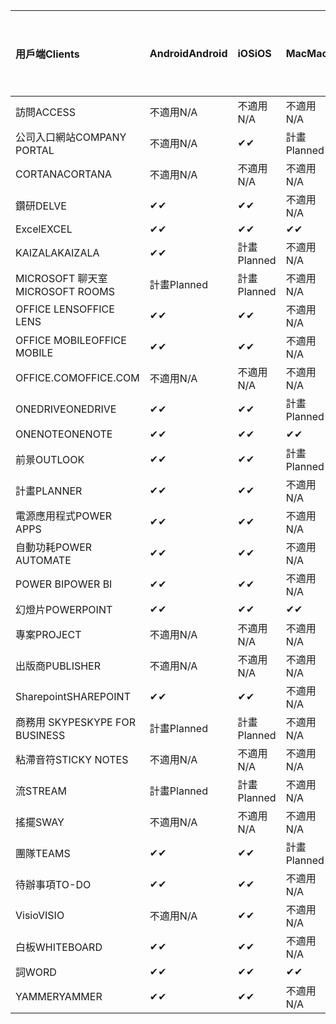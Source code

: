 <!-- This file is generated automatically. Changes made to this file will be overwritten.-->
|<span data-ttu-id="de680-101">用戶端</span><span class="sxs-lookup"><span data-stu-id="de680-101">Clients</span></span>|<span data-ttu-id="de680-102">Android</span><span class="sxs-lookup"><span data-stu-id="de680-102">Android</span></span>|<span data-ttu-id="de680-103">iOS</span><span class="sxs-lookup"><span data-stu-id="de680-103">iOS</span></span>|<span data-ttu-id="de680-104">Mac</span><span class="sxs-lookup"><span data-stu-id="de680-104">Mac</span></span>|<span data-ttu-id="de680-105">Windows 10</span><span class="sxs-lookup"><span data-stu-id="de680-105">Windows 10</span></span><br><span data-ttu-id="de680-106">桌上型電腦</span><span class="sxs-lookup"><span data-stu-id="de680-106">Desktop</span></span>|<span data-ttu-id="de680-107">Windows 10</span><span class="sxs-lookup"><span data-stu-id="de680-107">Windows 10</span></span><br><span data-ttu-id="de680-108">新式應用程式</span><span class="sxs-lookup"><span data-stu-id="de680-108">Modern Apps</span></span>|
|:-|:-|:-|:-|:-|:-|
|<span data-ttu-id="de680-109">訪問</span><span class="sxs-lookup"><span data-stu-id="de680-109">ACCESS</span></span>|<span data-ttu-id="de680-110">不適用</span><span class="sxs-lookup"><span data-stu-id="de680-110">N/A</span></span>|<span data-ttu-id="de680-111">不適用</span><span class="sxs-lookup"><span data-stu-id="de680-111">N/A</span></span>|<span data-ttu-id="de680-112">不適用</span><span class="sxs-lookup"><span data-stu-id="de680-112">N/A</span></span>|<span data-ttu-id="de680-113">✔</span><span class="sxs-lookup"><span data-stu-id="de680-113">✔</span></span>|<span data-ttu-id="de680-114">不適用</span><span class="sxs-lookup"><span data-stu-id="de680-114">N/A</span></span>|
|<span data-ttu-id="de680-115">公司入口網站</span><span class="sxs-lookup"><span data-stu-id="de680-115">COMPANY PORTAL</span></span>|<span data-ttu-id="de680-116">不適用</span><span class="sxs-lookup"><span data-stu-id="de680-116">N/A</span></span>|<span data-ttu-id="de680-117">✔</span><span class="sxs-lookup"><span data-stu-id="de680-117">✔</span></span>|<span data-ttu-id="de680-118">計畫</span><span class="sxs-lookup"><span data-stu-id="de680-118">Planned</span></span>|<span data-ttu-id="de680-119">不適用</span><span class="sxs-lookup"><span data-stu-id="de680-119">N/A</span></span>|<span data-ttu-id="de680-120">✔</span><span class="sxs-lookup"><span data-stu-id="de680-120">✔</span></span>|
|<span data-ttu-id="de680-121">CORTANA</span><span class="sxs-lookup"><span data-stu-id="de680-121">CORTANA</span></span>|<span data-ttu-id="de680-122">不適用</span><span class="sxs-lookup"><span data-stu-id="de680-122">N/A</span></span>|<span data-ttu-id="de680-123">不適用</span><span class="sxs-lookup"><span data-stu-id="de680-123">N/A</span></span>|<span data-ttu-id="de680-124">不適用</span><span class="sxs-lookup"><span data-stu-id="de680-124">N/A</span></span>|<span data-ttu-id="de680-125">不適用</span><span class="sxs-lookup"><span data-stu-id="de680-125">N/A</span></span>|<span data-ttu-id="de680-126">✔</span><span class="sxs-lookup"><span data-stu-id="de680-126">✔</span></span>|
|<span data-ttu-id="de680-127">鑽研</span><span class="sxs-lookup"><span data-stu-id="de680-127">DELVE</span></span>|<span data-ttu-id="de680-128">✔</span><span class="sxs-lookup"><span data-stu-id="de680-128">✔</span></span>|<span data-ttu-id="de680-129">✔</span><span class="sxs-lookup"><span data-stu-id="de680-129">✔</span></span>|<span data-ttu-id="de680-130">不適用</span><span class="sxs-lookup"><span data-stu-id="de680-130">N/A</span></span>|<span data-ttu-id="de680-131">不適用</span><span class="sxs-lookup"><span data-stu-id="de680-131">N/A</span></span>|<span data-ttu-id="de680-132">不適用</span><span class="sxs-lookup"><span data-stu-id="de680-132">N/A</span></span>|
|<span data-ttu-id="de680-133">Excel</span><span class="sxs-lookup"><span data-stu-id="de680-133">EXCEL</span></span>|<span data-ttu-id="de680-134">✔</span><span class="sxs-lookup"><span data-stu-id="de680-134">✔</span></span>|<span data-ttu-id="de680-135">✔</span><span class="sxs-lookup"><span data-stu-id="de680-135">✔</span></span>|<span data-ttu-id="de680-136">✔</span><span class="sxs-lookup"><span data-stu-id="de680-136">✔</span></span>|<span data-ttu-id="de680-137">✔</span><span class="sxs-lookup"><span data-stu-id="de680-137">✔</span></span>|<span data-ttu-id="de680-138">✔</span><span class="sxs-lookup"><span data-stu-id="de680-138">✔</span></span>|
|<span data-ttu-id="de680-139">KAIZALA</span><span class="sxs-lookup"><span data-stu-id="de680-139">KAIZALA</span></span>|<span data-ttu-id="de680-140">✔</span><span class="sxs-lookup"><span data-stu-id="de680-140">✔</span></span>|<span data-ttu-id="de680-141">計畫</span><span class="sxs-lookup"><span data-stu-id="de680-141">Planned</span></span>|<span data-ttu-id="de680-142">不適用</span><span class="sxs-lookup"><span data-stu-id="de680-142">N/A</span></span>|<span data-ttu-id="de680-143">不適用</span><span class="sxs-lookup"><span data-stu-id="de680-143">N/A</span></span>|<span data-ttu-id="de680-144">不適用</span><span class="sxs-lookup"><span data-stu-id="de680-144">N/A</span></span>|
|<span data-ttu-id="de680-145">MICROSOFT 聊天室</span><span class="sxs-lookup"><span data-stu-id="de680-145">MICROSOFT ROOMS</span></span>|<span data-ttu-id="de680-146">計畫</span><span class="sxs-lookup"><span data-stu-id="de680-146">Planned</span></span>|<span data-ttu-id="de680-147">計畫</span><span class="sxs-lookup"><span data-stu-id="de680-147">Planned</span></span>|<span data-ttu-id="de680-148">不適用</span><span class="sxs-lookup"><span data-stu-id="de680-148">N/A</span></span>|<span data-ttu-id="de680-149">不適用</span><span class="sxs-lookup"><span data-stu-id="de680-149">N/A</span></span>|<span data-ttu-id="de680-150">不適用</span><span class="sxs-lookup"><span data-stu-id="de680-150">N/A</span></span>|
|<span data-ttu-id="de680-151">OFFICE LENS</span><span class="sxs-lookup"><span data-stu-id="de680-151">OFFICE LENS</span></span>|<span data-ttu-id="de680-152">✔</span><span class="sxs-lookup"><span data-stu-id="de680-152">✔</span></span>|<span data-ttu-id="de680-153">✔</span><span class="sxs-lookup"><span data-stu-id="de680-153">✔</span></span>|<span data-ttu-id="de680-154">不適用</span><span class="sxs-lookup"><span data-stu-id="de680-154">N/A</span></span>|<span data-ttu-id="de680-155">不適用</span><span class="sxs-lookup"><span data-stu-id="de680-155">N/A</span></span>|<span data-ttu-id="de680-156">不適用</span><span class="sxs-lookup"><span data-stu-id="de680-156">N/A</span></span>|
|<span data-ttu-id="de680-157">OFFICE MOBILE</span><span class="sxs-lookup"><span data-stu-id="de680-157">OFFICE MOBILE</span></span>|<span data-ttu-id="de680-158">✔</span><span class="sxs-lookup"><span data-stu-id="de680-158">✔</span></span>|<span data-ttu-id="de680-159">✔</span><span class="sxs-lookup"><span data-stu-id="de680-159">✔</span></span>|<span data-ttu-id="de680-160">不適用</span><span class="sxs-lookup"><span data-stu-id="de680-160">N/A</span></span>|<span data-ttu-id="de680-161">不適用</span><span class="sxs-lookup"><span data-stu-id="de680-161">N/A</span></span>|<span data-ttu-id="de680-162">不適用</span><span class="sxs-lookup"><span data-stu-id="de680-162">N/A</span></span>|
|<span data-ttu-id="de680-163">OFFICE.COM</span><span class="sxs-lookup"><span data-stu-id="de680-163">OFFICE.COM</span></span>|<span data-ttu-id="de680-164">不適用</span><span class="sxs-lookup"><span data-stu-id="de680-164">N/A</span></span>|<span data-ttu-id="de680-165">不適用</span><span class="sxs-lookup"><span data-stu-id="de680-165">N/A</span></span>|<span data-ttu-id="de680-166">不適用</span><span class="sxs-lookup"><span data-stu-id="de680-166">N/A</span></span>|<span data-ttu-id="de680-167">不適用</span><span class="sxs-lookup"><span data-stu-id="de680-167">N/A</span></span>|<span data-ttu-id="de680-168">✔</span><span class="sxs-lookup"><span data-stu-id="de680-168">✔</span></span>|
|<span data-ttu-id="de680-169">ONEDRIVE</span><span class="sxs-lookup"><span data-stu-id="de680-169">ONEDRIVE</span></span>|<span data-ttu-id="de680-170">✔</span><span class="sxs-lookup"><span data-stu-id="de680-170">✔</span></span>|<span data-ttu-id="de680-171">✔</span><span class="sxs-lookup"><span data-stu-id="de680-171">✔</span></span>|<span data-ttu-id="de680-172">計畫</span><span class="sxs-lookup"><span data-stu-id="de680-172">Planned</span></span>|<span data-ttu-id="de680-173">✔</span><span class="sxs-lookup"><span data-stu-id="de680-173">✔</span></span>|<span data-ttu-id="de680-174">✔</span><span class="sxs-lookup"><span data-stu-id="de680-174">✔</span></span>|
|<span data-ttu-id="de680-175">ONENOTE</span><span class="sxs-lookup"><span data-stu-id="de680-175">ONENOTE</span></span>|<span data-ttu-id="de680-176">✔</span><span class="sxs-lookup"><span data-stu-id="de680-176">✔</span></span>|<span data-ttu-id="de680-177">✔</span><span class="sxs-lookup"><span data-stu-id="de680-177">✔</span></span>|<span data-ttu-id="de680-178">✔</span><span class="sxs-lookup"><span data-stu-id="de680-178">✔</span></span>|<span data-ttu-id="de680-179">計畫</span><span class="sxs-lookup"><span data-stu-id="de680-179">Planned</span></span>|<span data-ttu-id="de680-180">✔</span><span class="sxs-lookup"><span data-stu-id="de680-180">✔</span></span>|
|<span data-ttu-id="de680-181">前景</span><span class="sxs-lookup"><span data-stu-id="de680-181">OUTLOOK</span></span>|<span data-ttu-id="de680-182">✔</span><span class="sxs-lookup"><span data-stu-id="de680-182">✔</span></span>|<span data-ttu-id="de680-183">✔</span><span class="sxs-lookup"><span data-stu-id="de680-183">✔</span></span>|<span data-ttu-id="de680-184">計畫</span><span class="sxs-lookup"><span data-stu-id="de680-184">Planned</span></span>|<span data-ttu-id="de680-185">✔</span><span class="sxs-lookup"><span data-stu-id="de680-185">✔</span></span>|<span data-ttu-id="de680-186">✔</span><span class="sxs-lookup"><span data-stu-id="de680-186">✔</span></span>|
|<span data-ttu-id="de680-187">計畫</span><span class="sxs-lookup"><span data-stu-id="de680-187">PLANNER</span></span>|<span data-ttu-id="de680-188">✔</span><span class="sxs-lookup"><span data-stu-id="de680-188">✔</span></span>|<span data-ttu-id="de680-189">✔</span><span class="sxs-lookup"><span data-stu-id="de680-189">✔</span></span>|<span data-ttu-id="de680-190">不適用</span><span class="sxs-lookup"><span data-stu-id="de680-190">N/A</span></span>|<span data-ttu-id="de680-191">不適用</span><span class="sxs-lookup"><span data-stu-id="de680-191">N/A</span></span>|<span data-ttu-id="de680-192">不適用</span><span class="sxs-lookup"><span data-stu-id="de680-192">N/A</span></span>|
|<span data-ttu-id="de680-193">電源應用程式</span><span class="sxs-lookup"><span data-stu-id="de680-193">POWER APPS</span></span>|<span data-ttu-id="de680-194">✔</span><span class="sxs-lookup"><span data-stu-id="de680-194">✔</span></span>|<span data-ttu-id="de680-195">✔</span><span class="sxs-lookup"><span data-stu-id="de680-195">✔</span></span>|<span data-ttu-id="de680-196">不適用</span><span class="sxs-lookup"><span data-stu-id="de680-196">N/A</span></span>|<span data-ttu-id="de680-197">不適用</span><span class="sxs-lookup"><span data-stu-id="de680-197">N/A</span></span>|<span data-ttu-id="de680-198">計畫</span><span class="sxs-lookup"><span data-stu-id="de680-198">Planned</span></span>|
|<span data-ttu-id="de680-199">自動功耗</span><span class="sxs-lookup"><span data-stu-id="de680-199">POWER AUTOMATE</span></span>|<span data-ttu-id="de680-200">✔</span><span class="sxs-lookup"><span data-stu-id="de680-200">✔</span></span>|<span data-ttu-id="de680-201">✔</span><span class="sxs-lookup"><span data-stu-id="de680-201">✔</span></span>|<span data-ttu-id="de680-202">不適用</span><span class="sxs-lookup"><span data-stu-id="de680-202">N/A</span></span>|<span data-ttu-id="de680-203">不適用</span><span class="sxs-lookup"><span data-stu-id="de680-203">N/A</span></span>|<span data-ttu-id="de680-204">不適用</span><span class="sxs-lookup"><span data-stu-id="de680-204">N/A</span></span>|
|<span data-ttu-id="de680-205">POWER BI</span><span class="sxs-lookup"><span data-stu-id="de680-205">POWER BI</span></span>|<span data-ttu-id="de680-206">✔</span><span class="sxs-lookup"><span data-stu-id="de680-206">✔</span></span>|<span data-ttu-id="de680-207">✔</span><span class="sxs-lookup"><span data-stu-id="de680-207">✔</span></span>|<span data-ttu-id="de680-208">不適用</span><span class="sxs-lookup"><span data-stu-id="de680-208">N/A</span></span>|<span data-ttu-id="de680-209">計畫</span><span class="sxs-lookup"><span data-stu-id="de680-209">Planned</span></span>|<span data-ttu-id="de680-210">✔</span><span class="sxs-lookup"><span data-stu-id="de680-210">✔</span></span>|
|<span data-ttu-id="de680-211">幻燈片</span><span class="sxs-lookup"><span data-stu-id="de680-211">POWERPOINT</span></span>|<span data-ttu-id="de680-212">✔</span><span class="sxs-lookup"><span data-stu-id="de680-212">✔</span></span>|<span data-ttu-id="de680-213">✔</span><span class="sxs-lookup"><span data-stu-id="de680-213">✔</span></span>|<span data-ttu-id="de680-214">✔</span><span class="sxs-lookup"><span data-stu-id="de680-214">✔</span></span>|<span data-ttu-id="de680-215">✔</span><span class="sxs-lookup"><span data-stu-id="de680-215">✔</span></span>|<span data-ttu-id="de680-216">✔</span><span class="sxs-lookup"><span data-stu-id="de680-216">✔</span></span>|
|<span data-ttu-id="de680-217">專案</span><span class="sxs-lookup"><span data-stu-id="de680-217">PROJECT</span></span>|<span data-ttu-id="de680-218">不適用</span><span class="sxs-lookup"><span data-stu-id="de680-218">N/A</span></span>|<span data-ttu-id="de680-219">不適用</span><span class="sxs-lookup"><span data-stu-id="de680-219">N/A</span></span>|<span data-ttu-id="de680-220">不適用</span><span class="sxs-lookup"><span data-stu-id="de680-220">N/A</span></span>|<span data-ttu-id="de680-221">✔</span><span class="sxs-lookup"><span data-stu-id="de680-221">✔</span></span>|<span data-ttu-id="de680-222">不適用</span><span class="sxs-lookup"><span data-stu-id="de680-222">N/A</span></span>|
|<span data-ttu-id="de680-223">出版商</span><span class="sxs-lookup"><span data-stu-id="de680-223">PUBLISHER</span></span>|<span data-ttu-id="de680-224">不適用</span><span class="sxs-lookup"><span data-stu-id="de680-224">N/A</span></span>|<span data-ttu-id="de680-225">不適用</span><span class="sxs-lookup"><span data-stu-id="de680-225">N/A</span></span>|<span data-ttu-id="de680-226">不適用</span><span class="sxs-lookup"><span data-stu-id="de680-226">N/A</span></span>|<span data-ttu-id="de680-227">✔</span><span class="sxs-lookup"><span data-stu-id="de680-227">✔</span></span>|<span data-ttu-id="de680-228">不適用</span><span class="sxs-lookup"><span data-stu-id="de680-228">N/A</span></span>|
|<span data-ttu-id="de680-229">Sharepoint</span><span class="sxs-lookup"><span data-stu-id="de680-229">SHAREPOINT</span></span>|<span data-ttu-id="de680-230">✔</span><span class="sxs-lookup"><span data-stu-id="de680-230">✔</span></span>|<span data-ttu-id="de680-231">✔</span><span class="sxs-lookup"><span data-stu-id="de680-231">✔</span></span>|<span data-ttu-id="de680-232">不適用</span><span class="sxs-lookup"><span data-stu-id="de680-232">N/A</span></span>|<span data-ttu-id="de680-233">不適用</span><span class="sxs-lookup"><span data-stu-id="de680-233">N/A</span></span>|<span data-ttu-id="de680-234">不適用</span><span class="sxs-lookup"><span data-stu-id="de680-234">N/A</span></span>|
|<span data-ttu-id="de680-235">商務用 SKYPE</span><span class="sxs-lookup"><span data-stu-id="de680-235">SKYPE FOR BUSINESS</span></span>|<span data-ttu-id="de680-236">計畫</span><span class="sxs-lookup"><span data-stu-id="de680-236">Planned</span></span>|<span data-ttu-id="de680-237">計畫</span><span class="sxs-lookup"><span data-stu-id="de680-237">Planned</span></span>|<span data-ttu-id="de680-238">不適用</span><span class="sxs-lookup"><span data-stu-id="de680-238">N/A</span></span>|<span data-ttu-id="de680-239">不適用</span><span class="sxs-lookup"><span data-stu-id="de680-239">N/A</span></span>|<span data-ttu-id="de680-240">不適用</span><span class="sxs-lookup"><span data-stu-id="de680-240">N/A</span></span>|
|<span data-ttu-id="de680-241">粘滯音符</span><span class="sxs-lookup"><span data-stu-id="de680-241">STICKY NOTES</span></span>|<span data-ttu-id="de680-242">不適用</span><span class="sxs-lookup"><span data-stu-id="de680-242">N/A</span></span>|<span data-ttu-id="de680-243">不適用</span><span class="sxs-lookup"><span data-stu-id="de680-243">N/A</span></span>|<span data-ttu-id="de680-244">不適用</span><span class="sxs-lookup"><span data-stu-id="de680-244">N/A</span></span>|<span data-ttu-id="de680-245">不適用</span><span class="sxs-lookup"><span data-stu-id="de680-245">N/A</span></span>|<span data-ttu-id="de680-246">✔</span><span class="sxs-lookup"><span data-stu-id="de680-246">✔</span></span>|
|<span data-ttu-id="de680-247">流</span><span class="sxs-lookup"><span data-stu-id="de680-247">STREAM</span></span>|<span data-ttu-id="de680-248">計畫</span><span class="sxs-lookup"><span data-stu-id="de680-248">Planned</span></span>|<span data-ttu-id="de680-249">計畫</span><span class="sxs-lookup"><span data-stu-id="de680-249">Planned</span></span>|<span data-ttu-id="de680-250">不適用</span><span class="sxs-lookup"><span data-stu-id="de680-250">N/A</span></span>|<span data-ttu-id="de680-251">不適用</span><span class="sxs-lookup"><span data-stu-id="de680-251">N/A</span></span>|<span data-ttu-id="de680-252">不適用</span><span class="sxs-lookup"><span data-stu-id="de680-252">N/A</span></span>|
|<span data-ttu-id="de680-253">搖擺</span><span class="sxs-lookup"><span data-stu-id="de680-253">SWAY</span></span>|<span data-ttu-id="de680-254">不適用</span><span class="sxs-lookup"><span data-stu-id="de680-254">N/A</span></span>|<span data-ttu-id="de680-255">不適用</span><span class="sxs-lookup"><span data-stu-id="de680-255">N/A</span></span>|<span data-ttu-id="de680-256">不適用</span><span class="sxs-lookup"><span data-stu-id="de680-256">N/A</span></span>|<span data-ttu-id="de680-257">不適用</span><span class="sxs-lookup"><span data-stu-id="de680-257">N/A</span></span>|<span data-ttu-id="de680-258">✔</span><span class="sxs-lookup"><span data-stu-id="de680-258">✔</span></span>|
|<span data-ttu-id="de680-259">團隊</span><span class="sxs-lookup"><span data-stu-id="de680-259">TEAMS</span></span>|<span data-ttu-id="de680-260">✔</span><span class="sxs-lookup"><span data-stu-id="de680-260">✔</span></span>|<span data-ttu-id="de680-261">✔</span><span class="sxs-lookup"><span data-stu-id="de680-261">✔</span></span>|<span data-ttu-id="de680-262">計畫</span><span class="sxs-lookup"><span data-stu-id="de680-262">Planned</span></span>|<span data-ttu-id="de680-263">✔</span><span class="sxs-lookup"><span data-stu-id="de680-263">✔</span></span>|<span data-ttu-id="de680-264">不適用</span><span class="sxs-lookup"><span data-stu-id="de680-264">N/A</span></span>|
|<span data-ttu-id="de680-265">待辦事項</span><span class="sxs-lookup"><span data-stu-id="de680-265">TO-DO</span></span>|<span data-ttu-id="de680-266">✔</span><span class="sxs-lookup"><span data-stu-id="de680-266">✔</span></span>|<span data-ttu-id="de680-267">✔</span><span class="sxs-lookup"><span data-stu-id="de680-267">✔</span></span>|<span data-ttu-id="de680-268">不適用</span><span class="sxs-lookup"><span data-stu-id="de680-268">N/A</span></span>|<span data-ttu-id="de680-269">不適用</span><span class="sxs-lookup"><span data-stu-id="de680-269">N/A</span></span>|<span data-ttu-id="de680-270">✔</span><span class="sxs-lookup"><span data-stu-id="de680-270">✔</span></span>|
|<span data-ttu-id="de680-271">Visio</span><span class="sxs-lookup"><span data-stu-id="de680-271">VISIO</span></span>|<span data-ttu-id="de680-272">不適用</span><span class="sxs-lookup"><span data-stu-id="de680-272">N/A</span></span>|<span data-ttu-id="de680-273">✔</span><span class="sxs-lookup"><span data-stu-id="de680-273">✔</span></span>|<span data-ttu-id="de680-274">不適用</span><span class="sxs-lookup"><span data-stu-id="de680-274">N/A</span></span>|<span data-ttu-id="de680-275">✔</span><span class="sxs-lookup"><span data-stu-id="de680-275">✔</span></span>|<span data-ttu-id="de680-276">不適用</span><span class="sxs-lookup"><span data-stu-id="de680-276">N/A</span></span>|
|<span data-ttu-id="de680-277">白板</span><span class="sxs-lookup"><span data-stu-id="de680-277">WHITEBOARD</span></span>|<span data-ttu-id="de680-278">✔</span><span class="sxs-lookup"><span data-stu-id="de680-278">✔</span></span>|<span data-ttu-id="de680-279">✔</span><span class="sxs-lookup"><span data-stu-id="de680-279">✔</span></span>|<span data-ttu-id="de680-280">不適用</span><span class="sxs-lookup"><span data-stu-id="de680-280">N/A</span></span>|<span data-ttu-id="de680-281">不適用</span><span class="sxs-lookup"><span data-stu-id="de680-281">N/A</span></span>|<span data-ttu-id="de680-282">✔</span><span class="sxs-lookup"><span data-stu-id="de680-282">✔</span></span>|
|<span data-ttu-id="de680-283">詞</span><span class="sxs-lookup"><span data-stu-id="de680-283">WORD</span></span>|<span data-ttu-id="de680-284">✔</span><span class="sxs-lookup"><span data-stu-id="de680-284">✔</span></span>|<span data-ttu-id="de680-285">✔</span><span class="sxs-lookup"><span data-stu-id="de680-285">✔</span></span>|<span data-ttu-id="de680-286">✔</span><span class="sxs-lookup"><span data-stu-id="de680-286">✔</span></span>|<span data-ttu-id="de680-287">✔</span><span class="sxs-lookup"><span data-stu-id="de680-287">✔</span></span>|<span data-ttu-id="de680-288">✔</span><span class="sxs-lookup"><span data-stu-id="de680-288">✔</span></span>|
|<span data-ttu-id="de680-289">YAMMER</span><span class="sxs-lookup"><span data-stu-id="de680-289">YAMMER</span></span>|<span data-ttu-id="de680-290">✔</span><span class="sxs-lookup"><span data-stu-id="de680-290">✔</span></span>|<span data-ttu-id="de680-291">✔</span><span class="sxs-lookup"><span data-stu-id="de680-291">✔</span></span>|<span data-ttu-id="de680-292">不適用</span><span class="sxs-lookup"><span data-stu-id="de680-292">N/A</span></span>|<span data-ttu-id="de680-293">計畫</span><span class="sxs-lookup"><span data-stu-id="de680-293">Planned</span></span>|<span data-ttu-id="de680-294">不適用</span><span class="sxs-lookup"><span data-stu-id="de680-294">N/A</span></span>|
